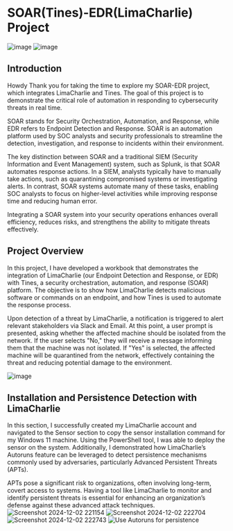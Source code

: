 # SOAR(Tines)-EDR(LimaCharlie) Project 
![image](https://github.com/user-attachments/assets/9db49eff-99fa-4f10-84e4-a0c4d14c9218) ![image](https://github.com/user-attachments/assets/344dc903-8cca-4533-a2aa-f5346888e1d2)






## Introduction
Howdy Thank you for taking the time to explore my SOAR-EDR project, which integrates LimaCharlie and Tines. The goal of this project is to demonstrate the critical role of automation in responding to cybersecurity threats in real time.

SOAR stands for Security Orchestration, Automation, and Response, while EDR refers to Endpoint Detection and Response. SOAR is an automation platform used by SOC analysts and security professionals to streamline the detection, investigation, and response to incidents within their environment.

The key distinction between SOAR and a traditional SIEM (Security Information and Event Management) system, such as Splunk, is that SOAR automates response actions. In a SIEM, analysts typically have to manually take actions, such as quarantining compromised systems or investigating alerts. In contrast, SOAR systems automate many of these tasks, enabling SOC analysts to focus on higher-level activities while improving response time and reducing human error.

Integrating a SOAR system into your security operations enhances overall efficiency, reduces risks, and strengthens the ability to mitigate threats effectively.

## Project Overview

In this project, I have developed a workbook that demonstrates the integration of LimaCharlie (our Endpoint Detection and Response, or EDR) with Tines, a security orchestration, automation, and response (SOAR) platform. The objective is to show how LimaCharlie detects malicious software or commands on an endpoint, and how Tines is used to automate the response process.

Upon detection of a threat by LimaCharlie, a notification is triggered to alert relevant stakeholders via Slack and Email. At this point, a user prompt is presented, asking whether the affected machine should be isolated from the network. If the user selects "No," they will receive a message informing them that the machine was not isolated. If "Yes" is selected, the affected machine will be quarantined from the network, effectively containing the threat and reducing potential damage to the environment.


![image](https://github.com/user-attachments/assets/008ed71c-37f2-4582-93e3-c8c9c64cfab4)

## Installation and Persistence Detection with LimaCharlie


In this section, I successfully created my LimaCharlie account and navigated to the Sensor section to copy the sensor installation command for my Windows 11 machine. Using the PowerShell tool, I was able to deploy the sensor on the system. Additionally, I demonstrated how LimaCharlie’s Autoruns feature can be leveraged to detect persistence mechanisms commonly used by adversaries, particularly Advanced Persistent Threats (APTs).

APTs pose a significant risk to organizations, often involving long-term, covert access to systems. Having a tool like LimaCharlie to monitor and identify persistent threats is essential for enhancing an organization’s defense against these advanced attack techniques.
![Screenshot 2024-12-02 221154](https://github.com/user-attachments/assets/a4b108da-1d95-4cce-bd70-9bc9f0973cc3)
![Screenshot 2024-12-02 222704](https://github.com/user-attachments/assets/6e7ee725-b636-47c0-861d-d85362686505)![Screenshot 2024-12-02 222743](https://github.com/user-attachments/assets/61d0f43c-d0a1-4eb0-88b0-b8b47542ec36)
![Use Autoruns for persistence ](https://github.com/user-attachments/assets/7f4ff45d-0bcb-43f5-bd4d-4a87f259817e)



